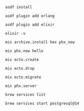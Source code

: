 ```shell
asdf install
```

```shell
asdf plugin add erlang
```

```shell
asdf plugin add elixir
```

```shell
elixir -v
```

```shell
mix archive.install hex phx_new
```

```shell
mix phx.new hello
```

```shell
mix ecto.create
```


```shell
mix ecto.drop
```


```shell
mix ecto.migrate
```

```shell
mix phx.server
```

```shell
brew services list
```

```shell
brew services start postgresql@14
```
